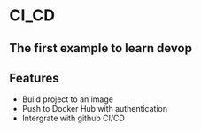 # CI_CD
## The first example to learn devop
## Features
- Build project to an image
- Push to Docker Hub  with authentication
- Intergrate with github CI/CD
